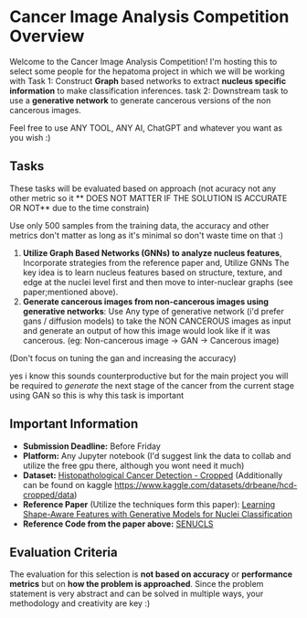 # Cancer Image Analysis Competition Overview

Welcome to the Cancer Image Analysis Competition! I'm hosting this to select some people for the hepatoma project in which we will be working with Task 1: Construct **Graph** based networks to extract **nucleus specific information** to make classification inferences.
task 2: Downstream task to use a **generative network** to generate cancerous versions of the non cancerous images.

Feel free to use ANY TOOL, ANY AI, ChatGPT and whatever you want as you wish :)

## Tasks
These tasks will be evaluated based on approach (not acuracy not any other metric so it ** DOES NOT MATTER IF THE SOLUTION IS ACCURATE OR NOT** due to the time constrain) 

Use only 500 samples from the training data, the accuracy and other metrics don't matter as long as it's minimal so don't waste time on that :)

1. **Utilize Graph Based Networks (GNNs) to analyze nucleus features**, Incorporate strategies from the reference paper and,
Utilize GNNs 
The key idea is to learn nucleus features based on structure, texture, and edge at the nuclei level first and then move to inter-nuclear graphs (see paper;mentioned above).<br>
2. **Generate cancerous images from non-cancerous images using generative networks**: Use Any type of generative network (i'd prefer gans / diffusion models) to take the NON CANCEROUS images as input and generate an output of how this image would look like if it was cancerous. 
(eg: Non-cancerous image -> GAN -> Cancerous image)<br>

(Don't focus on tuning the gan and increasing the accuracy)<br>

yes i know this sounds counterproductive but for the main project you will be required to *generate* the next stage of the cancer from the current stage using GAN so this is why this task is important <br>

## Important Information
- **Submission Deadline:** Before Friday
- **Platform:** Any Jupyter notebook (I'd suggest link the data to collab and utilize the free gpu there, although you wont need it much)
- **Dataset:** [Histopathological Cancer Detection - Cropped](https://drive.google.com/drive/folders/1T4De029U-OJAEEHCbym_efc2mdFox6S5?usp=sharing)
(Additionally can be found on kaggle https://www.kaggle.com/datasets/drbeane/hcd-cropped/data)
- **Reference Paper** (Utilize the techniques form this paper): [Learning Shape-Aware Features with Generative Models for Nuclei Classification](https://arxiv.org/abs/2302.11416)
- **Reference Code from the paper above:** [SENUCLS](https://github.com/Lewislou/SENUCLS/tree/main)

## Evaluation Criteria

The evaluation for this selection is **not based on accuracy** or **performance metrics** but on **how the problem is approached**. Since the problem statement is very abstract and can be solved in multiple ways, your methodology and creativity are key :)




